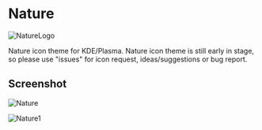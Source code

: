 # Nature

![NatureLogo](https://github.com/SethStormR/Nature/assets/60283532/200275dd-ff63-4c32-a69b-afd5c84519b2)

Nature icon theme for KDE/Plasma. Nature icon theme is still early in stage, so please use "issues" for icon request, ideas/suggestions or bug report.

Screenshot
--

![Nature](https://github.com/SethStormR/Nature/assets/60283532/623c8ab2-ef45-4536-8de6-4a58708b11a0)


![Nature1](https://github.com/SethStormR/Nature/assets/60283532/6593876e-a00c-4d14-8810-0cf925973ab9)
